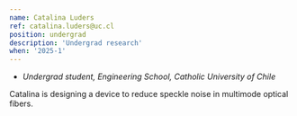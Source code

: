 ```yaml
---
name: Catalina Luders
ref: catalina.luders@uc.cl
position: undergrad
description: 'Undergrad research'
when: '2025-1'
---
```


- _Undergrad student, Engineering School, Catholic University of Chile_

Catalina is designing a device to reduce speckle noise in multimode optical fibers. 